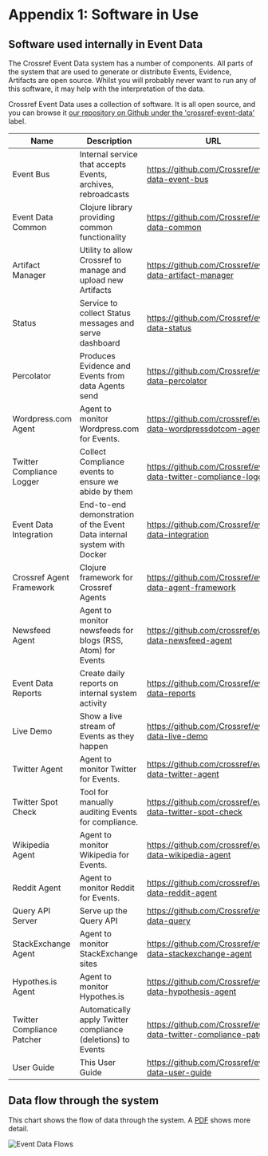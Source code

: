 # Appendix 1: Software in Use

## Software used internally in Event Data

The Crossref Event Data system has a number of components. All parts of the system that are used to generate or distribute Events, Evidence, Artifacts are open source. Whilst you will probably never want to run any of this software, it may help with the interpretation of the data.

Crossref Event Data uses a collection of software. It is all open source, and you can browse it [our repository on Github under the 'crossref-event-data'](https://github.com/search?q=topic%3Acrossref-event-data+org%3ACrossRef&type=Repositories) label.

| Name                       | Description                                                            | URL                                                               | Maintainer          |
|----------------------------|------------------------------------------------------------------------|-------------------------------------------------------------------|---------------------|
| Event Bus                  | Internal service that accepts Events, archives, rebroadcasts           | https://github.com/Crossref/event-data-event-bus                  | jwass@crossref.org  |
| Event Data Common          | Clojure library providing common functionality                         | https://github.com/Crossref/event-data-common                     | jwass@crossref.org  |
| Artifact Manager           | Utility to allow Crossref to manage and upload new Artifacts           | https://github.com/Crossref/event-data-artifact-manager           | jwass@crossref.org  |
| Status                     | Service to collect Status messages and serve dashboard                 | https://github.com/Crossref/event-data-status                     | jwass@crossref.org  |
| Percolator                 | Produces Evidence and Events from data Agents send                     | https://github.com/Crossref/event-data-percolator                 | jwass@crossref.org  |
| Wordpress.com Agent        | Agent to monitor Wordpress.com for Events.                             | https://github.com/crossref/event-data-wordpressdotcom-agent      | jwass@crossref.org  |
| Twitter Compliance Logger  | Collect Compliance events to ensure we abide by them                   | https://github.com/Crossref/event-data-twitter-compliance-logger  | jwass@crossref.org  |
| Event Data Integration     | End-to-end demonstration of the Event Data internal system with Docker | https://github.com/Crossref/event-data-integration                | jwass@crossref.org  |
| Crossref Agent Framework   | Clojure framework for Crossref Agents                                  | https://github.com/Crossref/event-data-agent-framework            | jwass@crossref.org  |
| Newsfeed Agent             | Agent to monitor newsfeeds for blogs (RSS, Atom) for Events            | https://github.com/crossref/event-data-newsfeed-agent             | jwass@crossref.org  |
| Event Data Reports         | Create daily reports on internal system activity                       | https://github.com/Crossref/event-data-reports                    | jwass@crossref.org  |
| Live Demo                  | Show a live stream of Events as they happen                            | https://github.com/Crossref/event-data-live-demo                  | jwass@crossref.org  |
| Twitter Agent              | Agent to monitor Twitter for Events.                                   | https://github.com/crossref/event-data-twitter-agent              | jwass@crossref.org  |
| Twitter Spot Check         | Tool for manually auditing Events for compliance.                      | https://github.com/crossref/event-data-twitter-spot-check         | jwass@crossref.org  |
| Wikipedia Agent            | Agent to monitor Wikipedia for Events.                                 | https://github.com/crossref/event-data-wikipedia-agent            | jwass@crossref.org  |
| Reddit Agent               | Agent to monitor Reddit for Events.                                    | https://github.com/crossref/event-data-reddit-agent               | jwass@crossref.org  |
| Query API Server           | Serve up the Query API                                                 | https://github.com/Crossref/event-data-query                      | jwass@crossref.org  |
| StackExchange Agent        | Agent to monitor StackExchange sites                                   | https://github.com/Crossref/event-data-stackexchange-agent        | jwass@crossref.org  |
| Hypothes.is Agent          | Agent to monitor Hypothes.is                                           | https://github.com/Crossref/event-data-hypothesis-agent           | jwass@crossref.org  |
| Twitter Compliance Patcher | Automatically apply Twitter compliance (deletions) to Events           | https://github.com/Crossref/event-data-twitter-compliance-patcher | jwass@crossref.org  |
| User Guide                 | This User Guide                                                        | https://github.com/Crossref/event-data-user-guide                 | jwass@crossref.org  |
  
## Data flow through the system

This chart shows the flow of data through the system. A [PDF](/images/ced-data-flow.pdf) shows more detail.

![Event Data Flows](/images/ced-data-flow.png)



